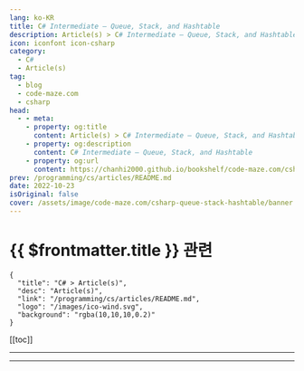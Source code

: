 ```yaml
---
lang: ko-KR
title: C# Intermediate – Queue, Stack, and Hashtable
description: Article(s) > C# Intermediate – Queue, Stack, and Hashtable
icon: iconfont icon-csharp
category: 
  - C#
  - Article(s)
tag: 
  - blog
  - code-maze.com
  - csharp
head:  
  - - meta:
    - property: og:title
      content: Article(s) > C# Intermediate – Queue, Stack, and Hashtable
    - property: og:description
      content: C# Intermediate – Queue, Stack, and Hashtable
    - property: og:url
      content: https://chanhi2000.github.io/bookshelf/code-maze.com/csharp-queue-stack-hashtable.html
prev: /programming/cs/articles/README.md
date: 2022-10-23
isOriginal: false
cover: /assets/image/code-maze.com/csharp-queue-stack-hashtable/banner.png
---
```


# {{ $frontmatter.title }} 관련

```component VPCard
{
  "title": "C# > Article(s)",
  "desc": "Article(s)",
  "link": "/programming/cs/articles/README.md",
  "logo": "/images/ico-wind.svg",
  "background": "rgba(10,10,10,0.2)"
}
```

[[toc]]

---

<SiteInfo
  name="C# Intermediate – Queue, Stack, and Hashtable"
  desc="Let's learn about Queue, Stack, And Hashtable Collections in C#. We'll also show the usage of different methods they provide."
  url="https://code-maze.com/csharp-queue-stack-hashtable/"
  logo="/assets/image/code-maze.com/favicon.png"
  preview="/assets/image/csharp-queue-stack-hashtable/banner.png"/>

<!-- TODO: 작성 -->

---

<TagLinks />